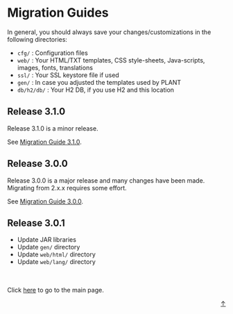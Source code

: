 # Migration Guides

In general, you should always save your changes/customizations in the following directories:

- `cfg/` : Configuration files
- `web/` : Your HTML/TXT templates, CSS style-sheets, Java-scripts, images, fonts, translations 
- `ssl/` : Your SSL keystore file if used
- `gen/` : In case you adjusted the templates used by PLANT
- `db/h2/db/` : Your H2 DB, if you use H2 and this location

## Release 3.1.0

Release 3.1.0 is a minor release.

See [Migration Guide 3.1.0](migration/3_1_0.md).

## Release 3.0.0

Release 3.0.0 is a major release and many changes have been made. Migrating from 2.x.x requires some effort.

See [Migration Guide 3.0.0](migration/3_0_0.md).

## Release 3.0.1

- Update JAR libraries
- Update `gen/` directory
- Update `web/html/` directory
- Update `web/lang/` directory


<br>
<br>
Click <a href="../README.md">here</a> to go to the main page.

<p align="right"><a href="#top">&uarr;</a></p>
